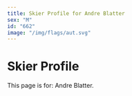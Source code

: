 ```yaml
---
title: Skier Profile for Andre Blatter
sex: "M"
id: "662"
image: "/img/flags/aut.svg" 
---
```


# Skier Profile

This page is for: Andre Blatter.
    